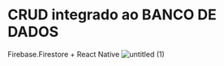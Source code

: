 # CRUD integrado ao BANCO DE DADOS
Firebase.Firestore + React Native 
![untitled (1)](https://user-images.githubusercontent.com/55507831/127755254-1cd90d52-c217-470b-8fcc-494215d4a1b5.png)
